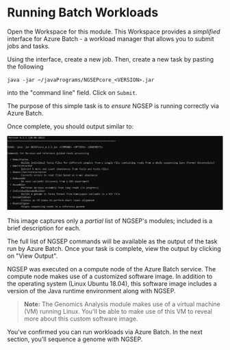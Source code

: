 # Running Batch Workloads 

Open the Workspace for this module. This Workspace provides a _simplified_ interface for Azure Batch - a workload manager that allows you to submit jobs and tasks.

Using the interface, create a new job. Then, create a new task by pasting the following 

```shell
java -jar ~/javaPrograms/NGSEPcore_<VERSION>.jar
```

into the "command line" field. Click on `Submit`. 

The purpose of this simple task is to _ensure_ NGSEP is running correctly via Azure Batch. 

Once complete, you should output similar to:

![NGSEP commands partial list](/genomics/sequencing/media/ngsep_commands_partial.png "NGSEP commands partial list")

This image captures only a _partial_ list of NGSEP's modules; included is a brief description for each. 

The full list of NGSEP commands will be available as the output of the task run by Azure Batch. Once your task is complete, view the output by clicking on "View Output". 

<!--- fix the above once UI is known --->

NGSEP was executed on a compute node of the Azure Batch service. The compute node makes use of a customized software image. In addition to the operating system (Linux Ubuntu 18.04), this software image includes a version of the Java runtime environment along with NGSEP. 

> **Note:** 
> The Genomics Analysis module makes use of a virtual machine (VM) running Linux. You'll be able to make use of this VM to reveal more about this custom software image.

You've confirmed you can run workloads via Azure Batch. In the next section, you'll sequence a genome with NGSEP. 